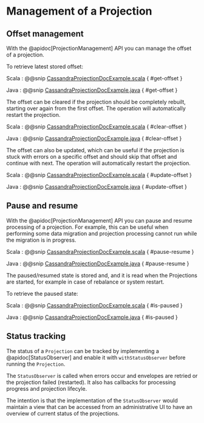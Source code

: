# Management of a Projection

## Offset management

With the @apidoc[ProjectionManagement] API you can manage the offset of a projection.

To retrieve latest stored offset:

Scala
:  @@snip [CassandraProjectionDocExample.scala](/examples/src/test/scala/docs/cassandra/CassandraProjectionDocExample.scala) { #get-offset }

Java
:  @@snip [CassandraProjectionDocExample.java](/examples/src/test/java/jdocs/cassandra/CassandraProjectionDocExample.java) { #get-offset }

The offset can be cleared if the projection should be completely rebuilt, starting over again from the first offset.
The operation will automatically restart the projection.

Scala
:  @@snip [CassandraProjectionDocExample.scala](/examples/src/test/scala/docs/cassandra/CassandraProjectionDocExample.scala) { #clear-offset }

Java
:  @@snip [CassandraProjectionDocExample.java](/examples/src/test/java/jdocs/cassandra/CassandraProjectionDocExample.java) { #clear-offset }

The offset can also be updated, which can be useful if the projection is stuck with errors on a specific offset
and should skip that offset and continue with next. The operation will automatically restart the projection.

Scala
:  @@snip [CassandraProjectionDocExample.scala](/examples/src/test/scala/docs/cassandra/CassandraProjectionDocExample.scala) { #update-offset }

Java
:  @@snip [CassandraProjectionDocExample.java](/examples/src/test/java/jdocs/cassandra/CassandraProjectionDocExample.java) { #update-offset }

## Pause and resume

With the @apidoc[ProjectionManagement] API you can pause and resume processing of a projection. For example,
this can be useful when performing some data migration and projection processing cannot run while the migration
is in progress.

Scala
:  @@snip [CassandraProjectionDocExample.scala](/examples/src/test/scala/docs/cassandra/CassandraProjectionDocExample.scala) { #pause-resume }

Java
:  @@snip [CassandraProjectionDocExample.java](/examples/src/test/java/jdocs/cassandra/CassandraProjectionDocExample.java) { #pause-resume }


The paused/resumed state is stored and, and it is read when the Projections are started, for example in case of rebalance or system restart.

To retrieve the paused state:

Scala
:  @@snip [CassandraProjectionDocExample.scala](/examples/src/test/scala/docs/cassandra/CassandraProjectionDocExample.scala) { #is-paused }

Java
:  @@snip [CassandraProjectionDocExample.java](/examples/src/test/java/jdocs/cassandra/CassandraProjectionDocExample.java) { #is-paused }

## Status tracking

The status of a `Projection` can be tracked by implementing a @apidoc[StatusObserver] and enable it with 
`withStatusObserver` before running the `Projection`.

The `StatusObserver` is called when errors occur and envelopes are retried or the projection failed (restarted).
It also has callbacks for processing progress and projection lifecyle.

The intention is that the implementation of the `StatusObserver` would maintain a view that can be accessed
from an administrative UI to have an overview of current status of the projections. 
